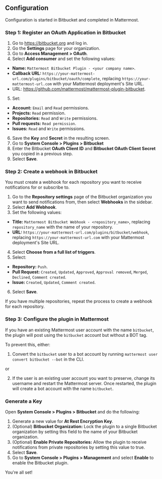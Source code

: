 ## Configuration

Configuration is started in Bitbucket and completed in Mattermost.

### Step 1: Register an OAuth Application in Bitbucket

1. Go to https://bitbucket.org and log in.
2. Go the **Settings** page for your organization.
3. Go to **Access Management > OAuth**.
4. Select **Add consumer** and set the following values:
  * **Name:** `Mattermost Bitbucket Plugin - <your company name>`.
  * **Callback URL:** `https://your-mattermost-url.com/plugins/bitbucket/oauth/complete`, replacing `https://your-mattermost-url.com` with your Mattermost deployment's Site URL.
  * URL: https://github.com/mattermost/mattermost-plugin-bitbucket.
5. Set:
  * **Account:** `Email` and `Read` permissions.
  * **Projects:** `Read` permission.
  * **Repositories:** `Read` and `Write` permissions.
  * **Pull requests:** `Read permission`.
  * **Issues:** `Read` and `Write` permissions.
6. Save the **Key** and **Secret** in the resulting screen.
7. Go to **System Console > Plugins > Bitbucket** 
8. Enter the Bitbucket **OAuth Client ID** and **Bitbucket OAuth Client Secret** you copied in a previous step.
9. Select **Save**.

### Step 2: Create a webhook in Bitbucket

You must create a webhook for each repository you want to receive notifications for or subscribe to.

1. Go to the **Repository settings** page of the Bitbucket organization you want to send notifications from, then select **Webhooks** in the sidebar.
2. Select **Add Webhook**.
3. Set the following values:
  * **Title:** `Mattermost Bitbucket Webhook - <repository_name>`, replacing `repository_name` with the name of your repository.
  * **URL:** `https://your-mattermost-url.com/plugins/bitbucket/webhook`, replacing `https://your-mattermost-url.com` with your Mattermost deployment's Site URL.
4. Select **Choose from a full list of triggers**.
5. Select:
  * **Repository:** `Push`.
  * **Pull Request:** `Created`, `Updated`, `Approved`, `Approval removed`, `Merged`, `Declined`, `Comment created`.
  * **Issue:** `Created`, `Updated`, `Comment created`.
6. Select **Save**.

If you have multiple repositories, repeat the process to create a webhook for each repository.

### Step 3: Configure the plugin in Mattermost

If you have an existing Mattermost user account with the name `bitbucket`, the plugin will post using the `bitbucket` account but without a BOT tag.

To prevent this, either:

1. Convert the `bitbucket` user to a bot account by running `mattermost user convert bitbucket --bot` in the CLI.

or

2. If the user is an existing user account you want to preserve, change its username and restart the Mattermost server. Once restarted, the plugin will create a bot 
account with the name `bitbucket`.

### Generate a Key

Open **System Console > Plugins > Bitbucket** and do the following:

1. Generate a new value for **At Rest Encryption Key**.
2. (Optional) **Bitbucket Organization:** Lock the plugin to a single Bitbucket organization by setting this field to the name of your Bitbucket organization.
3. (Optional) **Enable Private Repositories:** Allow the plugin to receive notifications from private repositories by setting this value to true.
4. Select **Save**.
5. Go to **System Console > Plugins > Management** and select **Enable** to enable the Bitbucket plugin.

You're all set!
